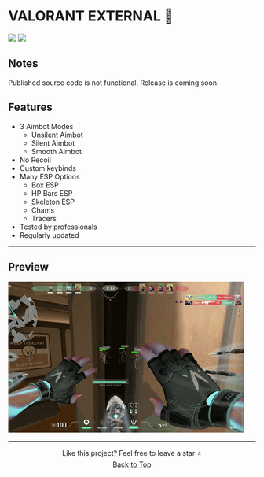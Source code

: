 # VALORANT EXTERNAL 🌌

<a href="https://github.com/Lunahax"><img src="https://img.shields.io/badge/c++-303030?style=for-the-badge&logo=c%2B%2B&logoColor=white"></a>
<a href="https://github.com/Lunahax"><img src="https://img.shields.io/badge/c%23-303030?style=for-the-badge&logo=c-sharp&logoColor=white"></a>

## Notes

Published source code is not functional. Release is coming soon.

## Features
- 3 Aimbot Modes
  - Unsilent Aimbot
  - Silent Aimbot
  - Smooth Aimbot
- No Recoil
- Custom keybinds
- Many ESP Options
  - Box ESP 
  - HP Bars ESP
  - Skeleton ESP
  - Chams
  - Tracers
- Tested by professionals
- Regularly updated

---

## Preview

![Preview](https://raw.githubusercontent.com/Lunahax/Lunahax/main/img/ezgif-2-9baa580163.gif)

---

<p id="star" align="center">
Like this project? Feel free to leave a star ⭐<br>
<a href=#top>Back to Top</a>
</p>
